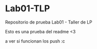 # Lab01-TLP
Repositorio de prueba Lab01 - Taller de LP

Esto es una prueba del readme <3

a ver si funcionan los push :c